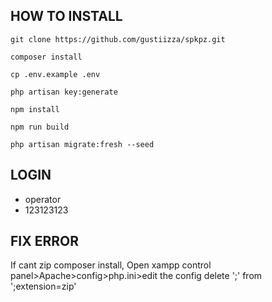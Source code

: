## HOW TO INSTALL
```
git clone https://github.com/gustiizza/spkpz.git
```
```
composer install
```
```
cp .env.example .env
```
```
php artisan key:generate
```
```
npm install
```
```
npm run build
```
```
php artisan migrate:fresh --seed
```
## LOGIN
- operator
- 123123123
## FIX ERROR
If cant zip composer install, Open xampp control panel>Apache>config>php.ini>edit the config delete ';' from ';extension=zip' 
